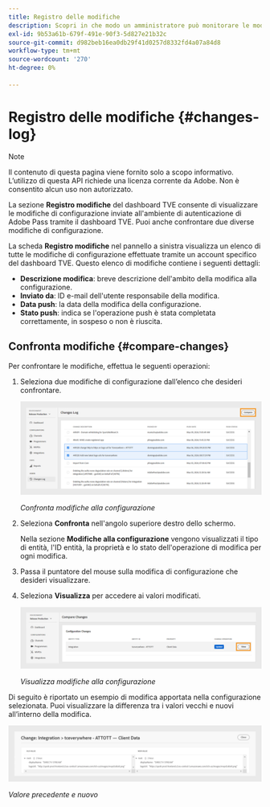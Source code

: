 ```yaml
---
title: Registro delle modifiche
description: Scopri in che modo un amministratore può monitorare le modifiche alla configurazione nel dashboard TVE.
exl-id: 9b53a61b-679f-491e-90f3-5d827e21b32c
source-git-commit: d982beb16ea0db29f41d0257d8332fd4a07a84d8
workflow-type: tm+mt
source-wordcount: '270'
ht-degree: 0%

---
```


# Registro delle modifiche {#changes-log}

>[!NOTE]
>
>Il contenuto di questa pagina viene fornito solo a scopo informativo. L’utilizzo di questa API richiede una licenza corrente da Adobe. Non è consentito alcun uso non autorizzato.

La sezione **Registro modifiche** del dashboard TVE consente di visualizzare le modifiche di configurazione inviate all&#39;ambiente di autenticazione di Adobe Pass tramite il dashboard TVE. Puoi anche confrontare due diverse modifiche di configurazione.

La scheda **Registro modifiche** nel pannello a sinistra visualizza un elenco di tutte le modifiche di configurazione effettuate tramite un account specifico del dashboard TVE. Questo elenco di modifiche contiene i seguenti dettagli:

* **Descrizione modifica**: breve descrizione dell&#39;ambito della modifica alla configurazione.
* **Inviato da**: ID e-mail dell&#39;utente responsabile della modifica.
* **Data push**: la data della modifica della configurazione.
* **Stato push**: indica se l&#39;operazione push è stata completata correttamente, in sospeso o non è riuscita.

## Confronta modifiche {#compare-changes}

Per confrontare le modifiche, effettua le seguenti operazioni:

1. Seleziona due modifiche di configurazione dall’elenco che desideri confrontare.

   ![Confronta modifiche alla configurazione](../assets/tve-dashboard/new-tve-dashboard/review/review-changes-compare-button.png)

   *Confronta modifiche alla configurazione*

1. Seleziona **Confronta** nell&#39;angolo superiore destro dello schermo.

   Nella sezione **Modifiche alla configurazione** vengono visualizzati il tipo di entità, l&#39;ID entità, la proprietà e lo stato dell&#39;operazione di modifica per ogni modifica.

1. Passa il puntatore del mouse sulla modifica di configurazione che desideri visualizzare.

1. Seleziona **Visualizza** per accedere ai valori modificati.

   ![Visualizza modifiche alla configurazione](../assets/tve-dashboard/new-tve-dashboard/review/review-changes-view-button.png)

   *Visualizza modifiche alla configurazione*

Di seguito è riportato un esempio di modifica apportata nella configurazione selezionata. Puoi visualizzare la differenza tra i valori vecchi e nuovi all’interno della modifica.

![Valore precedente e nuovo](../assets/tve-dashboard/new-tve-dashboard/review/review-change-modal-view.png)

*Valore precedente e nuovo*
